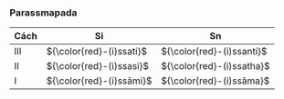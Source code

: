 ### Parassmapada

| Cách | Si                     | Sn                      |
| ---- | ---------------------- | ----------------------- |
| III  | ${\color{red}-(i)ssati}$ | ${\color{red}-(i)ssanti}$ |
| II   | ${\color{red}-(i)ssasi}$ | ${\color{red}-(i)ssatha}$ |
| I    | ${\color{red}-(i)ssāmi}$ | ${\color{red}-(i)ssāma}$  |
